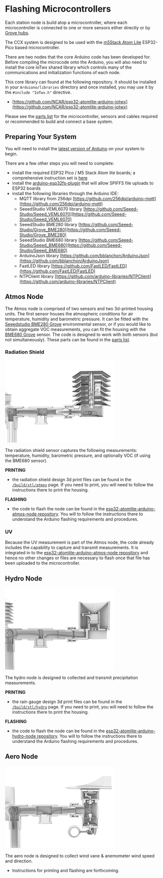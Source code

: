 # Flashing Microcontrollers


Each station node is build atop a microcontroller, where each
microcontroller is connected to one or more sensors either directly or
by [Grove hubs](https://www.seeedstudio.com/Grove-I2C-Hub.html). 

The CCX system is designed to be used with the [m5Stack Atom Lite](https://m5stack.com/collections/m5-core/products/atom-lite-esp32-development-kit)
ESP32-Pico based microcontroller.  

There are two nodes that the core Arduino code has been developed for.
Before compiling the microcode onto the Arduino, you will also need to
install the core IoTwx shared library which controls many of the
communications and initialization functions of each node.

This core library can found at the following repository. It should be
installed in your `Arduiono/libraries` directory and once installed, you
may use it by the `#include "IoTwx.h"` directive.


* [https://github.com/NCAR/esp32-atomlite-arduino-iotwx](https://github.com/NCAR/esp32-atomlite-arduino-iotwx)

Please see the
[parts list](https://drive.google.com/file/d/1Hnn0Ms2DzVQgRFmGBpLQ9W2NGEz2gopc/view?usp=sharing)
for the microcontroller, sensors and cables required or recommended to
build and connect a base system.


## Preparing Your System

You will need to install the [latest version of Arduino](https://www.arduino.cc/en/Main/Software) on your system to begin.

There are a few other steps you will need to complete:

* install the required ESP32 Pico / M5 Stack Atom lite boards; a comprehensive instruction set is [here](https://docs.m5stack.com/#/en/arduino/arduino_development)
* install the [arduino-esp32fs-plugin](https://github.com/me-no-dev/arduino-esp32fs-plugin) that will allow SPIFFS file uploads to ESP32 boards
* install the following libraries through the Arduino IDE:
   * MQTT library from 256dpi [https://github.com/256dpi/arduino-mqtt](https://github.com/256dpi/arduino-mqtt)
   * SeeedStudio VEML6070 library [https://github.com/Seeed-Studio/Seeed_VEML6070](https://github.com/Seeed-Studio/Seeed_VEML6070)
   * SeeedStudio BME280 library [https://github.com/Seeed-Studio/Grove_BME280](https://github.com/Seeed-Studio/Grove_BME280)
   * SeeedStudio BME680 library [https://github.com/Seeed-Studio/Seeed_BME680](https://github.com/Seeed-Studio/Seeed_BME680)
   * ArduinoJson library [https://github.com/bblanchon/ArduinoJson](https://github.com/bblanchon/ArduinoJson)
   * FastLED library [https://github.com/FastLED/FastLED](https://github.com/FastLED/FastLED)
   * NTPClient library [https://github.com/arduino-libraries/NTPClient](https://github.com/arduino-libraries/NTPClient)

## Atmos Node 

The Atmos node is comprised of two sensors and two 3d-printed housing
units. The first sensor houses the atmospheric conditions for air
temperature, humidity and barometric pressure. It can be fitted with the
[Seeedstudio BME280 Grove](https://www.seeedstudio.com/Grove-BME280-Environmental-Sensor-Temperature-Humidity-Barometer.html)
environmental sensor, or if you would like to obtain aggregate VOC
measurements, you can fit the housing with the
[BME680 Grove](https://www.seeedstudio.com/Grove-Temperature-Humidity-Pressure-and-Gas-Sensor-for-Arduino-BME680.html)
sensor. The code is designed to work with both sensors (but not
simultaneously). These parts can be found in the
[parts list](https://drive.google.com/file/d/1Hnn0Ms2DzVQgRFmGBpLQ9W2NGEz2gopc/view?usp=sharing).


### Radiation Shield

<img width="360" alt="atmos node"
src="https://raw.githubusercontent.com/ClimateChangeXplorers/ClimateChangeXplorers.github.io/master/img/atmos-node.jpg"/>

The radiation shield sensor captures the following measurements:
temperature, humidity, barometric pressure, and optionally VOC (if using
the BME680 sensor).

**PRINTING**

* the radiation shield design 3d print files can be found in the
  [`/build/stl/atmos`](https://github.com/ClimateChangeXplorers/xplorer-manual/tree/master/build/stl/atmos) page. If you need to
  print, you will need to follow the instructions there to print the
  housing.

**FLASHING**

* the code to flash the node can be found in the
  [esp32-atomlite-arduino-atmos-node repository](https://github.com/NCAR/esp32-atomlite-arduino-atmos-node).
  You will to follow the instructions there to understand the Arduino
  flashing requirements and procedures.

### UV 

Because the UV measurement is part of the Atmos node, the code already
includes the capability to capture and transmit measurements. It is
integrated in to the
[esp32-atomlite-arduino-atmos-node repository](https://github.com/NCAR/esp32-atomlite-arduino-atmos-node)
and hence no other changes or files are necessary to flash once that
file has been uploaded to the microcontroller.


## Hydro Node

<img width="360" alt="hydro node"
src="https://raw.githubusercontent.com/ClimateChangeXplorers/ClimateChangeXplorers.github.io/master/img/hydro-node.jpg"/>
 
The hydro node is designed to collected and transmit precipitation
measurements.  

**PRINTING** 

* the rain gauge design 3d print files can be found in the
  [`/build/stl/hydro`](https://github.com/ClimateChangeXplorers/xplorer-manual/tree/master/build/stl/hydro)
  page. If you need to print, you will need to follow the instructions
  there to print the housing.

**FLASHING**

* the code to flash the node can be found in the
  [esp32-atomlite-arduino-hydro-node repository](https://github.com/NCAR/esp32-atomlite-arduino-hydro-node).
  You will to follow the instructions there to understand the Arduino
  flashing requirements and procedures.

## Aero Node

<img width="360" alt="aero node"
src="https://github.com/ClimateChangeXplorers/ClimateChangeXplorers.github.io/raw/master/img/wind-node.jpg"/>

The aero node is designed to collect wind vane & anemometer wind speed
and direction.

* Instructions for printing and flashing are forthcoming.
